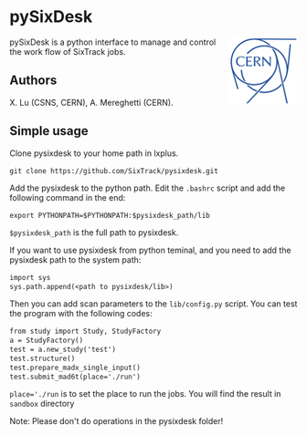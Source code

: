 # pySixDesk

<img src="CERN-logo.png" align="right">

pySixDesk is a python interface to manage and control the work flow of SixTrack jobs.

## Authors

X.&nbsp;Lu (CSNS, CERN),
A.&nbsp;Mereghetti (CERN).

## Simple usage

Clone pysixdesk to your home path in lxplus.
```shell
git clone https://github.com/SixTrack/pysixdesk.git
```
Add the pysixdesk to the python path. Edit the ```.bashrc``` script
and add the following command in the end:
```shell
export PYTHONPATH=$PYTHONPATH:$pysixdesk_path/lib
```
```$pysixdesk_path``` is the full path to pysixdesk.

If you want to use pysixdesk from python teminal, and you need to add the 
pysixdesk path to the system path:
```shell
import sys
sys.path.append(<path to pysixdesk/lib>)
```

Then you can add scan parameters to the ```lib/config.py``` script.
You can test the program with the following codes: 

```shell
from study import Study, StudyFactory
a = StudyFactory()
test = a.new_study('test')
test.structure()
test.prepare_madx_single_input()
test.submit_mad6t(place='./run')
```
```place='./run``` is to set the place to run the jobs.
You will find the result in ```sandbox``` directory

Note: Please don't do operations in the pysixdesk folder!
